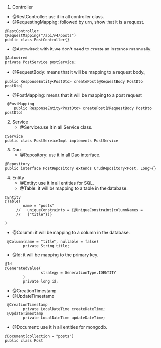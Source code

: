 1. Controller
- @RestController: use it in all controller class.
- @RequestingMapping: followed by urn, show that it is a request.
```
@RestController
@RequestMapping("/api/v4/posts")
public class PostController{}
```
   - @Autowired: with it, we don't need to create an instance mannually.
```
@Autowired
private PostService postService;

```
   - @RequestBody: means that it will be mapping to a request body。
```
public ResponseEntity<PostDto> createPost(@RequestBody PostDto postDto) 
```
   - @PostMapping: means that it will be mapping to a post request
```
 @PostMapping
    public ResponseEntity<PostDto> createPost(@RequestBody PostDto postDto)
```
2. Service
   - @Service:use it in all Service class.
```
@Service
public class PostServiceImpl implements PostService
```
3. Dao
   - @Repository: use it in all Dao interface.
```
@Repository
public interface PostRepository extends CrudRepository<Post, Long>{}
```
4. Entity
   - @Entity: use it in all entities for SQL.
   - @Table: it will be mapping to a table in the database.
```
@Entity
@Table(
        name = "posts"
     //   uniqueConstraints = {@UniqueConstraint(columnNames =
     //   {"title"})}

)
```
   - @Column: it will be mapping to a column in the database.
```
 @Column(name = "title", nullable = false)
        private String title;
```
   - @Id: it will be mapping to the primary key.
```
@Id
@GeneratedValue(
                strategy = GenerationType.IDENTITY
        )
        private long id;
```
   - @CreationTimestamp
   - @UpdateTimestamp
```
 @CreationTimestamp
        private LocalDateTime createDateTime;
 @UpdateTimestamp
        private LocalDateTime updateDateTime;
```
   - @Document: use it in all entities for mongodb.
```
@Document(collection = "posts")
public class Post 
```
